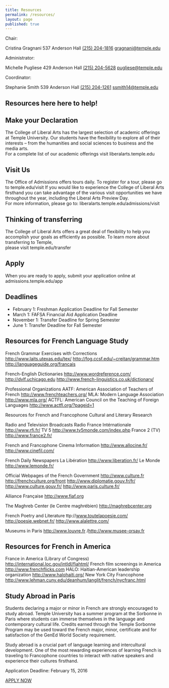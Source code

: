 ```yaml
---
title: Resources
permalink: /resources/
layout: page
published: true
---
```


Chair:

Cristina Gragnani
537 Anderson Hall
[(215) 204-1816](tel:2152041816)
[gragnani@temple.edu](mailto:gragnani@temple.edu)

Administrator:

Michelle Pugliese
429 Anderson Hall
[(215) 204-5628](tel:2152045628)
[pugliese@temple.edu](mailto:pugliese@temple.edu)

Coordinator:

Stephanie Smith
539 Anderson Hall
[(215) 204-1261](tel:2152041261)
[ssmith14@temple.edu](mailto:ssmith14@temple.edu)

## Resources here here to help!

## Make your Declaration

The College of Liberal Arts has the largest selection of  academic offerings at Temple University. Our students have the flexibility to explore all of their interests – from the humanities and social sciences to business and the media arts.   
For a complete list of our academic offerings visit liberalarts.temple.edu

## Visit Us

The Office of Admissions offers tours daily. To register for a tour, please go to temple.edu/visit
If you would like to experience the College of Liberal Arts firsthand you can take advantage of the various visit  opportunities we have throughout the year, including the Liberal Arts Preview Day.   
For more information, please go to:
liberalarts.temple.edu/admissions/visit

## Thinking of transferring

The College of Liberal Arts offers a great deal of flexibility to help you accomplish your goals as efficiently as possible.   To learn more about transferring to Temple,  
please visit temple.edu/transfer

## Apply

When you are ready to apply, submit your application online at admissions.temple.edu/app

## Deadlines

- February 1: Freshman Application Deadline for Fall Semester
- March 1: FAFSA Financial Aid Application Deadline
- November 1: Transfer Deadline for Spring Semester
- June 1: Transfer Deadline for Fall Semester

## Resources for French Language Study

French Grammar Exercises with Corrections
http://www.laits.utexas.edu/tex/
http://fog.ccsf.edu/~creitan/grammar.htm
http://languageguide.org/francais

French-English Dictionaries
http://www.wordreference.com/
http://dvlf.uchicago.edu
http://www.french-linguistics.co.uk/dictionary/

Professional Organizations
AATF: American Association of Teachers of French http://www.frenchteachers.org/
MLA:  Modern Language Association http://www.mla.org/
ACTFL: American Council on the Teaching of Foreign Languages http://www.actfl.org/?pageid=1

Resources for French and Francophone Cultural and Literary Research

Radio and Television Broadcasts
Radio France Intérnationale http://www.rfi.fr/
TV 5 http://www.tv5monde.com/index.php
France 2 (TV) http://www.france2.fr/

French and Francophone Cinema Information
http://www.allocine.fr/
http://www.cinefil.com/

French Daily Newspapers
La Libération http://www.liberation.fr/
Le Monde http://www.lemonde.fr/

Official Webpages of the French Government
http://www.culture.fr
http://frenchculture.org/front
http://www.diplomatie.gouv.fr/fr/
http://www.culture.gouv.fr/
http://www.paris.culture.fr/

Alliance Française
http://www.fiaf.org

The Maghreb Center (le Centre maghrébien)
http://maghrebcenter.org

French Poetry and Literature
ttp://www.toutelapoesie.com/
http://poesie.webnet.fr/
http://www.alalettre.com/

Museums in Paris
http://www.louvre.fr
/http://www.musee-orsay.fr

## Resources for French in America

France in America (Library of Congress) http://international.loc.gov/intldl/fiahtml/
French film screenings in America http://www.frenchflicks.com
HALO: Haitian-American leadership organization http://www.halohaiti.org/
New York City Francophone http://www.lehman.cuny.edu/deanhum/langlit/french/nycfranc.html

## Study Abroad in Paris

Students declaring a major or minor in French are strongly encouraged to study abroad. Temple University has a summer program at the Sorbonne in Paris where students can immerse themselves in the language and contemporary cultural life. Credits earned through the Temple Sorbonne Program may be used toward the French major, minor, certificate and for satisfaction of the GenEd World Society requirement.

Study abroad is a crucial part of language learning and intercultural development. One of the most rewarding experiences of learning French is traveling to Francophone countries to interact with native speakers and experience their cultures firsthand.

Application Deadline: February 15, 2016

[APPLY NOW](http://temple.us11.list-manage.com/track/click?u=909f549002f3ee69f5f0ecbe9&id=ff5e6c633d&e=4df0fdc07c)
